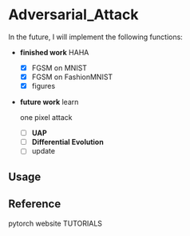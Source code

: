# Adversarial_Attack


In the future, I will implement the following functions:

- **finished work** HAHA
  - [x] FGSM on MNIST
  - [x] FGSM on FashionMNIST 
  - [x] figures

- **future work** learn 

  one pixel attack

  - [ ] **UAP**
  - [ ] **Differential Evolution**
  - [ ] update

## Usage



## Reference

  pytorch website TUTORIALS
